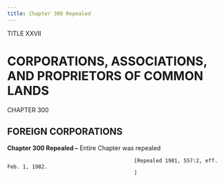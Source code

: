 ```yaml
---
title: Chapter 300 Repealed
---
```


TITLE XXVII
                                             
CORPORATIONS, ASSOCIATIONS, AND PROPRIETORS OF COMMON LANDS
===========================================================

CHAPTER 300
                                             
FOREIGN CORPORATIONS
--------------------

**Chapter 300 Repealed –** Entire Chapter was repealed


                                             [Repealed 1981, 557:2, eff. Feb. 1, 1982.
                                             ]
